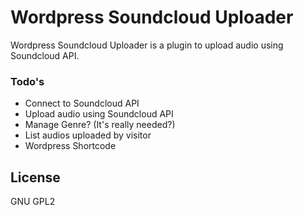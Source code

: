 # Wordpress Soundcloud Uploader

Wordpress Soundcloud Uploader is a plugin to upload audio using Soundcloud API.

### Todo's

 - Connect to Soundcloud API
 - Upload audio using Soundcloud API
 - Manage Genre? (It's really needed?)
 - List audios uploaded by visitor
 - Wordpress Shortcode

License
----
GNU GPL2


[Sandi Andrian]:http://coderalliance.com/
[@andriansandi]:http://twitter.com/andriansandi
